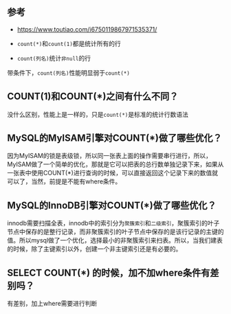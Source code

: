 ## 参考
- https://www.toutiao.com/i6750119867971535371/

- `count(*)`和`count(1)`都是统计所有的行
- `count(列名)`统计`非null`的行

带条件下，`count(列名)`性能明显弱于`count(*)`

## COUNT(1)和COUNT(*)之间有什么不同？
没什么区别，性能上是一样的，只是`count(*)`是标准的统计行数语法

## MySQL的MyISAM引擎对COUNT(*)做了哪些优化？
因为MyISAM的锁是表级锁，所以同一张表上面的操作需要串行进行，所以，MyISAM做了一个简单的优化，那就是它可以把表的总行数单独记录下来，如果从一张表中使用COUNT(*)进行查询的时候，可以直接返回这个记录下来的数值就可以了，当然，前提是不能有where条件。

## MySQL的InnoDB引擎对COUNT(*)做了哪些优化？
innodb需要扫描全表，innodb中的索引分为`聚簇索引`和`二级索引`，聚簇索引的叶子节点中保存的是整行记录，而非聚簇索引的叶子节点中保存的是该行记录的主键的值。所以mysql做了一个优化，选择最小的非聚簇索引来扫表。所以，当我们建表的时候，除了主键索引以外，创建一个非主键索引还是有必要的。

## SELECT COUNT(*) 的时候，加不加where条件有差别吗？
有差别，加上where需要进行判断